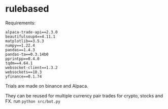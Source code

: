 # rulebased

Requirements:

```
alpaca-trade-api==2.3.0
beautifulsoup4==4.11.1
matplotlib==3.5.3
numpy==1.22.4
pandas==1.4.3
pandas-ta==0.3.14b0
pprintpp==0.4.0
tqdm==4.64.1
websocket-client==1.3.2
websockets==10.3
yfinance==0.1.74
```

Trials are made on binance and Alpaca. 

They can be reused for multiple currency pair trades for crypto, stocks and FX.
run ```python src/bot.py```
